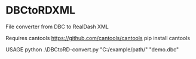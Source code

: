 # DBCtoRDXML
File converter from DBC to RealDash XML

Requires cantools  https://github.com/cantools/cantools
pip install cantools

USAGE
python .\DBCtoRD-convert.py "C:/example/path/" "demo.dbc"
